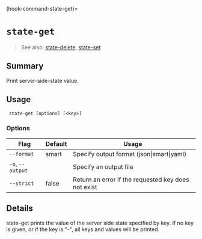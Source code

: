 (hook-command-state-get)=
# `state-get`
> See also: [state-delete](#state-delete), [state-set](#state-set)

## Summary
Print server-side-state value.

## Usage
``` state-get [options] [<key>]```

### Options
| Flag | Default | Usage |
| --- | --- | --- |
| `--format` | smart | Specify output format (json&#x7c;smart&#x7c;yaml) |
| `-o`, `--output` |  | Specify an output file |
| `--strict` | false | Return an error if the requested key does not exist |

## Details

state-get prints the value of the server side state specified by key.
If no key is given, or if the key is "-", all keys and values will be printed.